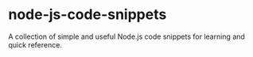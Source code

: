# node-js-code-snippets
A collection of simple and useful Node.js code snippets for learning and quick reference.
